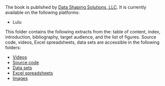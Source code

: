 The book is published by <a href="http://www.datashaping.com">Data Shaping Solutions, LLC</a>. It is currently available on the following platforms:

<ul> 
  <li><a hrefs="https://bit.ly/3vr6ka5">Lulu</a></li>
</ul>
This folder contains the following extracts from the: table of content, index, introduction, bibliography, target audience, and the list of figures. Source code, videos, Excel spreadsheets, data sets are accessible in the following folders: 

<ul>
  <li><a href="https://github.com/VincentGranville/Point-Processes/tree/main/Videos">Videos</a></li>
  <li><a href="https://github.com/VincentGranville/Point-Processes/tree/main/Source%20Code">Source code</a></li>
  <li><a href="https://github.com/VincentGranville/Point-Processes/tree/main/Data">Data sets</a></li>
  <li><a href="https://github.com/VincentGranville/Point-Processes/tree/main/Spreadsheets">Excel spreadsheets</a></li>
  <li><a href="https://github.com/VincentGranville/Point-Processes/tree/main/Images">Images</a></li>
</ul>

